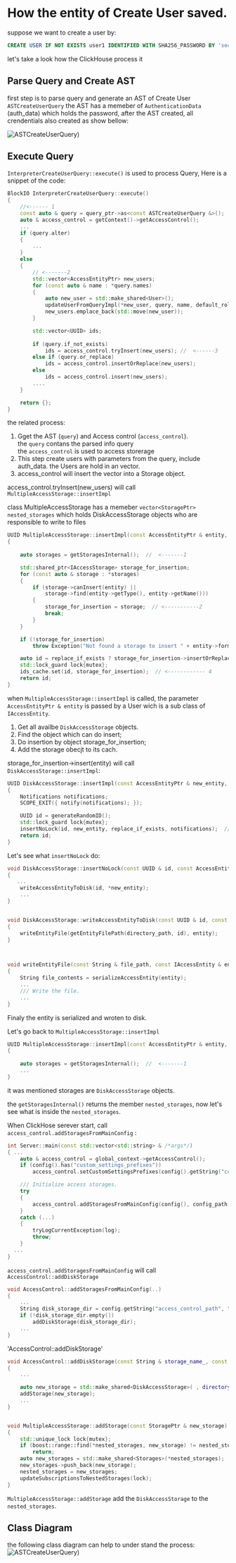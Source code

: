 # How the entity of Create User saved.
suppose we want to create a user by:      
```sql
CREATE USER IF NOT EXISTS user1 IDENTIFIED WITH SHA256_PASSWORD BY 'secret';
```

let's take a look how the ClickHouse process it      

## Parse Query and Create AST   
first step is to parse query and generate an AST of Create User `ASTCreateUserQuery`
the AST has a memeber of `AuthenticationData` (auth_data)  which holds the password, after the AST created, all crendentials also created as show bellow:

![ASTCreateUserQuery)](../images/ASTCreateUserQuery.png)  

## Execute Query

`InterpreterCreateUserQuery::execute()` is used to process Query, Here is a snippet of the code:

```c++
BlockIO InterpreterCreateUserQuery::execute()
{
    //<------ 1 
    const auto & query = query_ptr->as<const ASTCreateUserQuery &>();
    auto & access_control = getContext()->getAccessControl();
    ...
    if (query.alter)
    {
        ...
    }
    else
    {
        // <-------2
        std::vector<AccessEntityPtr> new_users;
        for (const auto & name : *query.names)
        {
            auto new_user = std::make_shared<User>();
            updateUserFromQueryImpl(*new_user, query, name, default_roles_from_query, settings_from_query, RolesOrUsersSet::AllTag{});
            new_users.emplace_back(std::move(new_user));
        }

        std::vector<UUID> ids;
        
        if (query.if_not_exists)
            ids = access_control.tryInsert(new_users); //  <------3 
        else if (query.or_replace)
            ids = access_control.insertOrReplace(new_users);
        else
            ids = access_control.insert(new_users);
        ....
    }

    return {};
}
```

the related process:
1. Gget the AST (`query`)  and Access control (`access_control`).   
    the `query` contans the parsed info query   
    the `access_control` is used to access storerage   
2. This step create users with parameters from the query, include auth_data. the Users are hold in an vector.   
3. access_control will insert the vector into a Storage object.


access_control.tryInsert(new_users)  will call `MultipleAccessStorage::insertImpl`

class MultipleAccessStorage has a memeber `vector<StoragePtr> nested_storages` which holds DiskAccessStorage objects who are responsible to write to files

```c++
UUID MultipleAccessStorage::insertImpl(const AccessEntityPtr & entity, bool replace_if_exists)
{
    
    auto storages = getStoragesInternal();  //  <-------1

    std::shared_ptr<IAccessStorage> storage_for_insertion;
    for (const auto & storage : *storages)
    {
        if (storage->canInsert(entity) ||
            storage->find(entity->getType(), entity->getName()))
        {
            storage_for_insertion = storage;  // <-----------2
            break;
        }
    }

    if (!storage_for_insertion)
        throw Exception("Not found a storage to insert " + entity->formatTypeWithName(), ErrorCodes::ACCESS_STORAGE_FOR_INSERTION_NOT_FOUND);

    auto id = replace_if_exists ? storage_for_insertion->insertOrReplace(entity) : storage_for_insertion->insert(entity);  // <------------ 3 
    std::lock_guard lock{mutex};
    ids_cache.set(id, storage_for_insertion);  // <------------ 4
    return id;
}
```

 when `MultipleAccessStorage::insertImpl` is called, the parameter `AccessEntityPtr & entity` is passed by a User wich is a sub class of `IAccessEntity`.  
1. Get all availbe `DiskAccessStorage` objects.   
2. Find the object which can do insert;
3. Do insertion by object storage_for_insertion;
4. Add the storage obecjt to its cach.

storage_for_insertion->insert(entity) will call `DiskAccessStorage::insertImpl`:    

```c++
UUID DiskAccessStorage::insertImpl(const AccessEntityPtr & new_entity, bool replace_if_exists)
{
    Notifications notifications;
    SCOPE_EXIT({ notify(notifications); });

    UUID id = generateRandomID();
    std::lock_guard lock{mutex};
    insertNoLock(id, new_entity, replace_if_exists, notifications);  // <---
    return id;
}

```

Let's see what `insertNoLock` do:   

```c++
void DiskAccessStorage::insertNoLock(const UUID & id, const AccessEntityPtr & new_entity, bool replace_if_exists, Notifications & notifications)
{
   ...
    writeAccessEntityToDisk(id, *new_entity);
    ...
}


void DiskAccessStorage::writeAccessEntityToDisk(const UUID & id, const IAccessEntity & entity) const
{
    writeEntityFile(getEntityFilePath(directory_path, id), entity);
}



void writeEntityFile(const String & file_path, const IAccessEntity & entity)
{
    String file_contents = serializeAccessEntity(entity);
    ...
    /// Write the file.
    ...
}

```
Finaly the entity is serialized and wroten to disk.   

Let's go back to `MultipleAccessStorage::insertImpl`
```c++
UUID MultipleAccessStorage::insertImpl(const AccessEntityPtr & entity, bool replace_if_exists)
{
    
    auto storages = getStoragesInternal();  //  <-------1
    ...
}
```

it was mentioned storages are `DiskAccessStorage` objects.

the `getStoragesInternal()` returns  the member `nested_storages`, now let's see what is inside the `nested_storages`.

When ClickHose serever start, call `access_control.addStoragesFromMainConfig` : 

```c++
int Server::main(const std::vector<std::string> & /*args*/)
{ ...
    auto & access_control = global_context->getAccessControl();
    if (config().has("custom_settings_prefixes"))
        access_control.setCustomSettingsPrefixes(config().getString("custom_settings_prefixes"));

    /// Initialize access storages.
    try
    {
        access_control.addStoragesFromMainConfig(config(), config_path, [&] { return global_context->getZooKeeper(); });
    }
    catch (...)
    {
        tryLogCurrentException(log);
        throw;
    }
  ...
}
```
`access_control.addStoragesFromMainConfig` will call `AccessControl::addDiskStorage`

```c++
void AccessControl::addStoragesFromMainConfig(..)
{
    ...  
    String disk_storage_dir = config.getString("access_control_path", "");
    if (!disk_storage_dir.empty())
        addDiskStorage(disk_storage_dir);
    ...
}
```
'AccessControl::addDiskStorage'

```c++
void AccessControl::addDiskStorage(const String & storage_name_, const String & directory_, bool readonly_)
{
    ...

    auto new_storage = std::make_shared<DiskAccessStorage>( , directory_, readonly_);
    addStorage(new_storage);
    ...
}


void MultipleAccessStorage::addStorage(const StoragePtr & new_storage)
{
    std::unique_lock lock{mutex};
    if (boost::range::find(*nested_storages, new_storage) != nested_storages->end())
        return;
    auto new_storages = std::make_shared<Storages>(*nested_storages);
    new_storages->push_back(new_storage);
    nested_storages = new_storages;
    updateSubscriptionsToNestedStorages(lock);
}
```

 `MultipleAccessStorage::addStorage` add the `DiskAccessStorage` to the `nested_storages`.


## Class Diagram   
the following class diagram can help to under stand the process:
![ASTCreateUserQuery)](../images/Create_user.png) 
